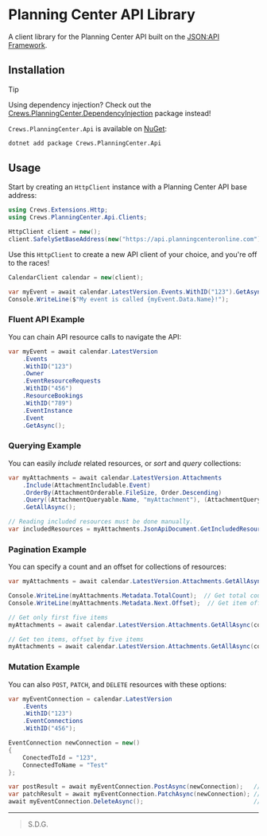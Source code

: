 # Planning Center API Library

A client library for the Planning Center API built on the 
[JSON:API Framework](https://github.com/scott-mcdonald/JsonApiFramework).

## Installation

> [!TIP]
> Using dependency injection? Check out the [Crews.PlanningCenter.DependencyInjection](https://www.nuget.org/packages/Crews.PlanningCenter.DependencyInjection/) package instead!

`Crews.PlanningCenter.Api` is available on [NuGet](https://www.nuget.org/packages/Crews.PlanningCenter.Api):

```sh
dotnet add package Crews.PlanningCenter.Api
```

## Usage

Start by creating an `HttpClient` instance with a Planning Center API base address:

```cs
using Crews.Extensions.Http;
using Crews.PlanningCenter.Api.Clients;

HttpClient client = new();
client.SafelySetBaseAddress(new("https://api.planningcenteronline.com"));
```

Use this `HttpClient` to create a new API client of your choice, and you're off to the races!

```cs
CalendarClient calendar = new(client);

var myEvent = await calendar.LatestVersion.Events.WithID("123").GetAsync();
Console.WriteLine($"My event is called {myEvent.Data.Name}!");
```

### Fluent API Example

You can chain API resource calls to navigate the API:

```cs
var myEvent = await calendar.LatestVersion
	.Events
	.WithID("123")
	.Owner
	.EventResourceRequests
	.WithID("456")
	.ResourceBookings
	.WithID("789")
	.EventInstance
	.Event
	.GetAsync();
```

### Querying Example

You can easily _include_ related resources, or _sort_ and _query_ collections:

```cs
var myAttachments = await calendar.LatestVersion.Attachments
	.Include(AttachmentIncludable.Event)
	.OrderBy(AttachmentOrderable.FileSize, Order.Descending)
	.Query((AttachmentQueryable.Name, "myAttachment"), (AttachmentQueryable.Description, "The best attachment."))
	.GetAllAsync();

// Reading included resources must be done manually.
var includedResources = myAttachments.JsonApiDocument.GetIncludedResources();
```

### Pagination Example

You can specify a count and an offset for collections of resources:

```cs
var myAttachments = await calendar.LatestVersion.Attachments.GetAllAsync();

Console.WriteLine(myAttachments.Metadata.TotalCount);  // Get total count of items available on the API
Console.WriteLine(myAttachments.Metadata.Next.Offset);  // Get item offset for next page of items

// Get only first five items
myAttachments = await calendar.LatestVersion.Attachments.GetAllAsync(count: 5);

// Get ten items, offset by five items
myAttachments = await calendar.LatestVersion.Attachments.GetAllAsync(count: 10, offset: 5);
```

### Mutation Example

You can also `POST`, `PATCH`, and `DELETE` resources with these options:

```cs
var myEventConnection = calendar.LatestVersion
	.Events
	.WithID("123")
	.EventConnections
	.WithID("456");

EventConnection newConnection = new()
{
	ConectedToId = "123",
	ConnectedToName = "Test"
};

var postResult = await myEventConnection.PostAsync(newConnection);   // POST
var patchResult = await myEventConnection.PatchAsync(newConnection); // PATCH
await myEventConnection.DeleteAsync();                               // DELETE
```

***

> S.D.G.